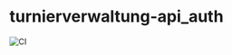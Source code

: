 # turnierverwaltung-api_auth

![CI](https://github.com/actions/turnierverwaltung-api_auth/workflows/CI/badge.svg)
